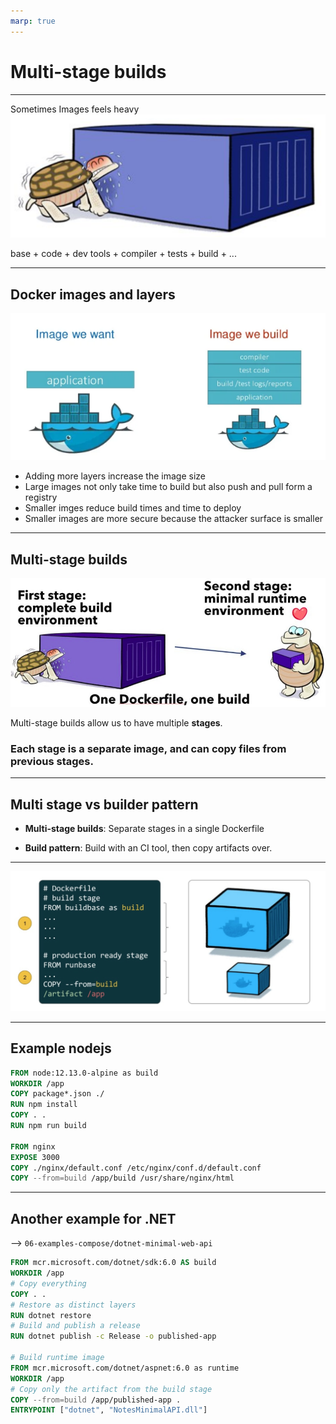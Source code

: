 ```yaml
---
marp: true
---
```


# Multi-stage builds

---

Sometimes Images feels heavy
![](images/heavy-stage-build.png)

base + code + dev tools + compiler + tests + build + ...

---

## Docker images and layers

![top](images/images_problem.png)

- Adding more layers increase the image size
- Large images not only take time to build but also push and pull form a registry
- Smaller imges reduce build times and time to deploy
- Smaller images are more secure because the attacker surface is smaller

---

## Multi-stage builds

![bg left contain](images/imagessize.jpeg)

Multi-stage builds allow us to have multiple **stages**.

### Each stage is a **separate image, and can copy files from previous stages**.

---

## Multi stage vs builder pattern

- **Multi-stage builds**:
  Separate stages in a single Dockerfile

- **Build pattern**:
  Build with an CI tool, then copy artifacts over.

---

![contain](images/multi-stage.jpeg)

---

## Example nodejs

```Dockerfile
FROM node:12.13.0-alpine as build
WORKDIR /app
COPY package*.json ./
RUN npm install
COPY . .
RUN npm run build

FROM nginx
EXPOSE 3000
COPY ./nginx/default.conf /etc/nginx/conf.d/default.conf
COPY --from=build /app/build /usr/share/nginx/html
```

---

## Another example for .NET

--> `06-examples-compose/dotnet-minimal-web-api`

```Dockerfile
FROM mcr.microsoft.com/dotnet/sdk:6.0 AS build
WORKDIR /app
# Copy everything
COPY . .
# Restore as distinct layers
RUN dotnet restore
# Build and publish a release
RUN dotnet publish -c Release -o published-app

# Build runtime image
FROM mcr.microsoft.com/dotnet/aspnet:6.0 as runtime
WORKDIR /app
# Copy only the artifact from the build stage
COPY --from=build /app/published-app .
ENTRYPOINT ["dotnet", "NotesMinimalAPI.dll"]

```
